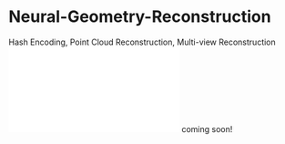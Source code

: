 # Neural-Geometry-Reconstruction
Hash Encoding, Point Cloud Reconstruction, Multi-view Reconstruction
![](figs/teaser-final.pdf)
coming soon!
